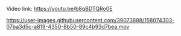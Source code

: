 
Video link: https://youtu.be/b8qBDTQRo0E 



https://user-images.githubusercontent.com/39073888/158074303-07ba3d5c-a819-4350-8b50-89c4b93d7bea.mov


